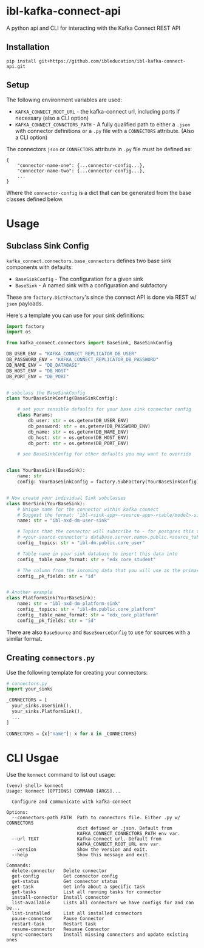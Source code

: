 # ibl-kafka-connect-api
A python api and CLI for interacting with the Kafka Connect REST API

## Installation
```shell
pip install git+https://github.com/ibleducation/ibl-kafka-connect-api.git
```

## Setup
The following environment variables are used:
- `KAFKA_CONNECT_ROOT_URL` - the kafka-connect url, including ports if necessary (also a CLI option)
- `KAFKA_CONNECT_CONNCTORS_PATH` - A fully qualified path to either a `.json` with connector definitions or a `.py` file with a `CONNECTORS` attribute. (Also a CLI option)

The connectors `json` or `CONNECTORS` attribute in `.py` file must be defined as:
```
{
	"connector-name-one": {...connector-config...},
	"connector-name-two": {...connector-config...},
	...
}
```

Where the `connector-config` is a dict that can be generated from the base classes defined below.

# Usage
## Subclass Sink Config
`kafka_connect.connectors.base_connectors` defines two base sink components with defaults:

- `BaseSinkConfig` - The configuration for a given sink
- `BaseSink` - A named sink with a configuration and subfactory

These are `factory.DictFactory`'s since the connect API is done via REST w/ `json` payloads.

Here's a template you can use for your sink definitions:

```python
import factory
import os

from kafka_connect.connectors import BaseSink, BaseSinkConfig

DB_USER_ENV = "KAFKA_CONNECT_REPLICATOR_DB_USER"
DB_PASSWORD_ENV = "KAFKA_CONNECT_REPLICATOR_DB_PASSWORD"
DB_NAME_ENV = "DB_DATABASE"
DB_HOST_ENV = "DB_HOST"
DB_PORT_ENV = "DB_PORT"


# subclass the BaseSinkConfig
class YourBaseSinkConfig(BaseSinkConfig):

    # set your sensible defaults for your base sink connector config
    class Params:
        db_user: str = os.getenv(DB_USER_ENV)
        db_password: str = os.getenv(DB_PASSWORD_ENV)
        db_name: str = os.getenv(DB_NAME_ENV)
        db_host: str = os.getenv(DB_HOST_ENV)
        db_port: str = os.getenv(DB_PORT_ENV)

    # see BaseSinkConfig for other defaults you may want to override


class YourBaseSink(BaseSink):
    name: str
    config: YourBaseSinkConfig = factory.SubFactory(YourBaseSinkConfig)


# Now create your individual Sink subclasses
class UserSink(YourBaseSink):
    # Unique name for the connector within kafka connect
    # Suggest the format: `ibl-<sink-app>-<source-app>-<table/model>-sink`
    name: str = "ibl-axd-dm-user-sink"

    # Topics that the connector will subscribe to - for postgres this typically looks like
    # <your-source-connector's database.server.name>.public.<source_table_name>
    config__topics: str = "ibl-dm.public.core_user"

    # Table name in your sink database to insert this data into
    config__table_name_format: str = "edx_core_student"

    # The column from the incoming data that you will use as the primary key
    config__pk_fields: str = "id"


# Another example
class PlatformSink(YourBaseSink):
    name: str = "ibl-axd-dm-platform-sink"
    config__topics: str = "ibl-dm.public.core_platform"
    config__table_name_format: str = "edx_core_platform"
    config__pk_fields: str = "id"
```
There are also `BaseSource` and `BaseSourceConfig` to use for sources with a similar format.

## Creating `connectors.py`
Use the following template for creating your connectors:

```python
# connectors.py
import your_sinks

_CONNECTORS = [
  your_sinks.UserSink(),
  your_sinks.PlatformSink(),
  ...
]

CONNECTORS = {x["name"]: x for x in _CONNECTORS}

```

# CLI Usgae
Use the `konnect` command to list out usage:

```shell
(venv) shell> konnect
Usage: konnect [OPTIONS] COMMAND [ARGS]...

  Configure and communicate with kafka-connect

Options:
  --connectors-path PATH  Path to connectors file. Either .py w/ CONNECTORS
                          dict defined or .json. Default from
                          KAFKA_CONNECT_CONNECTORS_PATH env var.
  --url TEXT              Kafka-Connect url. Default from
                          KAFKA_CONNECT_ROOT_URL env var.
  --version               Show the version and exit.
  --help                  Show this message and exit.

Commands:
  delete-connector   Delete connector
  get-config         Get connector config
  get-status         Get connector status
  get-task           Get info about a specific task
  get-tasks          List all running tasks for connector
  install-connector  Install connector
  list-available     Lists all connectors we have configs for and can be...
  list-installed     List all installed connectors
  pause-connector    Pause Connector
  restart-task       Restart task
  resume-connector   Resumse Connector
  sync-connectors    Install missing connectors and update existing ones
```
